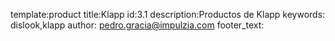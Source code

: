 template:product
title:Klapp
id:3.1
description:Productos de Klapp
keywords: dislook,klapp
author: pedro.gracia@impulzia.com
footer_text: 
